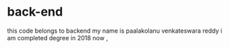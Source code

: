 # back-end
this code belongs to backend
my name is paalakolanu venkateswara reddy i am completed degree in 2018 now ,
